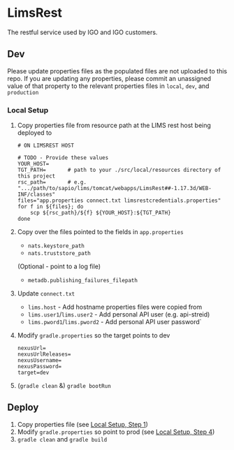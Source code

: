 # LimsRest
The restful service used by IGO and IGO customers.

## Dev 
Please update properties files as the populated files are not uploaded to this repo. If you are updating any properties, 
please commit an unassigned value of that property to the relevant properties files in `local`, `dev`, and `production`
### Local Setup
1. Copy properties file from resource path at the LIMS rest host being deployed to
    ```
    # ON LIMSREST HOST
   
    # TODO - Provide these values
    YOUR_HOST=      
    TGT_PATH=       # path to your ./src/local/resources directory of this project
    rsc_path=       # e.g. ".../path/to/sapio/lims/tomcat/webapps/LimsRest##-1.17.3d/WEB-INF/classes"
    files="app.properties connect.txt limsrestcredentials.properties"
    for f in ${files}; do
        scp ${rsc_path}/${f} ${YOUR_HOST}:${TGT_PATH}
    done
    ```

2. Copy over the files pointed to the fields in `app.properties` 
    * `nats.keystore_path`
    * `nats.truststore_path`
    
    (Optional - point to a log file)
    * `metadb.publishing_failures_filepath`

3. Update `connect.txt`
    * `lims.host` - Add hostname properties files were copied from
    * `lims.user1`/`lims.user2` - Add personal API user (e.g. api-streid)
    * `lims.pword1`/`lims.pword2` - Add personal API user password` 

4. Modify `gradle.properties` so the target points to dev
    ```
    nexusUrl=
    nexusUrlReleases=
    nexusUsername=
    nexusPassword=
    target=dev
    ```

5. (`gradle clean` &) `gradle bootRun`

## Deploy
1. Copy properties file (see [Local Setup, Step 1](#local-setup))
2. Modify `gradle.properties` so point to prod (see [Local Setup, Step 4](#local-setup))
3. `gradle clean` and `gradle build`